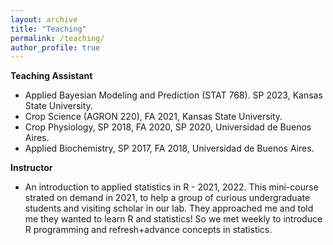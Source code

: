 ```yaml
---
layout: archive
title: "Teaching"
permalink: /teaching/
author_profile: true
---
```


**Teaching Assistant**  
  
- Applied Bayesian Modeling and Prediction (STAT 768). SP 2023, Kansas State University.  
- Crop Science (AGRON 220), FA 2021, Kansas State University.   
- Crop Physiology, SP 2018, FA 2020, SP 2020, Universidad de Buenos Aires.  
- Applied Biochemistry, SP 2017, FA 2018, Universidad de Buenos Aires.  


**Instructor**  

- An introduction to applied statistics in R - 2021, 2022.
  This mini-course strated on demand in 2021, to help a group of curious undergraduate students and visiting scholar in our lab. They approached me and told me they wanted to learn R and statistics! So we met weekly to introduce R programming and refresh+advance concepts in statistics.  

